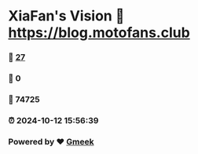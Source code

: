 # XiaFan's Vision :link: https://blog.motofans.club 
### :page_facing_up: [27](https://blog.motofans.club/tag.html) 
### :speech_balloon: 0 
### :hibiscus: 74725 
### :alarm_clock: 2024-10-12 15:56:39 
### Powered by :heart: [Gmeek](https://github.com/Meekdai/Gmeek)
